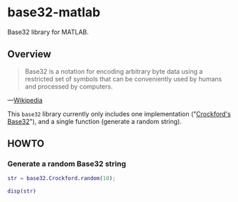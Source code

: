 # base32-matlab

Base32 library for MATLAB.

## Overview

> Base32 is a notation for encoding arbitrary byte data using a restricted set of
> symbols that can be conveniently used by humans and processed by computers.

—[Wikipedia](https://en.wikipedia.org/wiki/Base32)

This `base32` library currently only includes one implementation ("[Crockford's Base32](https://www.crockford.com/base32.html)"),
and a single function (generate a random string).

## HOWTO

### Generate a random Base32 string

```matlab
str = base32.Crockford.random(10);

disp(str)
```
